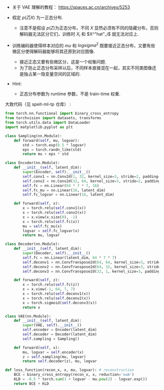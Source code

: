 - 关于 VAE 理解的教程： https://spaces.ac.cn/archives/5253

- 假定 $p(Z|X)$ 为一正态分布.
    - 注意不是假设 $p(Z)$为正态分布，不同 $X$ 显然必须有不同的隐藏分布，否则解码器无法区分它们，训练时 $X_i$ 和 $X^"hat"_i$ 就无法对应上.
- 训练编码器使得样本对应的 $mu$ 和 $log sigma^2$ 既要接近正态分布，又要有些微区分使得解码器能够将其还原到对应图像.
    - 接近正态又要有些微区分，这是一个权衡问题.
    - 为了防止正态分布采样以后，不同样本直接混在一起，其实不同类图像还是独占某一隐变量空间的区域的.
- Hint:
    - 正态分布参数为 runtime 参数，不是 train-time 权重.

大致代码（见 speit-ml-tp 仓库） :

```python
from torch.nn.functional import binary_cross_entropy
from torchvision import datasets, transforms
from torch.utils.data import DataLoader
import matplotlib.pyplot as plt

class Sampling(nn.Module):
    def forward(self, mu, logvar):
        std = torch.exp(0.5 * logvar)
        eps = torch.randn_like(std)
        return mu + eps * std

class Encoder(nn.Module):
    def __init__(self, latent_dim):
        super(Encoder, self).__init__()
        self.conv1 = nn.Conv2d(1, 32, kernel_size=3, stride=2, padding=1)
        self.conv2 = nn.Conv2d(32, 64, kernel_size=3, stride=2, padding=1)
        self.fc = nn.Linear(64 * 7 * 7, 16)
        self.fc_mu = nn.Linear(16, latent_dim)
        self.fc_logvar = nn.Linear(16, latent_dim)

    def forward(self, x):
        x = torch.relu(self.conv1(x))
        x = torch.relu(self.conv2(x))
        x = x.view(x.size(0), -1)
        x = torch.relu(self.fc(x))
        mu = self.fc_mu(x)
        logvar = self.fc_logvar(x)
        return mu, logvar

class Decoder(nn.Module):
    def __init__(self, latent_dim):
        super(Decoder, self).__init__()
        self.fc = nn.Linear(latent_dim, 64 * 7 * 7)
        self.deconv1 = nn.ConvTranspose2d(64, 64, kernel_size=3, stride=2, padding=1, output_padding=1)
        self.deconv2 = nn.ConvTranspose2d(64, 32, kernel_size=3, stride=2, padding=1, output_padding=1)
        self.deconv3 = nn.ConvTranspose2d(32, 1, kernel_size=3, padding=1)

    def forward(self, z):
        x = torch.relu(self.fc(z))
        x = x.view(-1, 64, 7, 7)
        x = torch.relu(self.deconv1(x))
        x = torch.relu(self.deconv2(x))
        x = torch.sigmoid(self.deconv3(x))
        return x

class VAE(nn.Module):
    def __init__(self, latent_dim):
        super(VAE, self).__init__()
        self.encoder = Encoder(latent_dim)
        self.decoder = Decoder(latent_dim)
        self.sampling = Sampling()

    def forward(self, x):
        mu, logvar = self.encoder(x)
        z = self.sampling(mu, logvar)
        return self.decoder(z), mu, logvar

def loss_function(recon_x, x, mu, logvar): # reconstruction
    BCE = binary_cross_entropy(recon_x, x, reduction='sum')
    KLD = -0.5 * torch.sum(1 + logvar - mu.pow(2) - logvar.exp())
    return BCE + KLD
```
